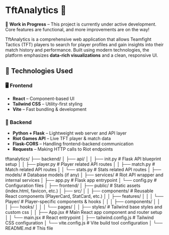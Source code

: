 # TftAnalytics 🎯

🚧 **Work in Progress** – This project is currently under active development. Core features are functional, and more improvements are on the way!

TftAnalytics is a comprehensive web application that allows Teamfight Tactics (TFT) players to search for player profiles and gain insights into their match history and performance. Built using modern technologies, the platform emphasizes **data-rich visualizations** and a clean, responsive UI.


## 🚀 Technologies Used

### 🖥 Frontend

- **React** – Component-based UI
- **Tailwind CSS** – Utility-first styling
- **Vite** – Fast bundling & development

### 🧠 Backend

- **Python + Flask** – Lightweight web server and API layer
- **Riot Games API** – Live TFT player & match data
- **Flask-CORS** – Handling frontend-backend communication
- **Requests** – Making HTTP calls to Riot endpoints

tftanalytics/
├── backend/
│ ├── api/
│ │ ├── init.py # Flask API blueprint setup
│ │ ├── player.py # Player related API routes
│ │ ├── match.py # Match related API routes
│ │ └── stats.py # Stats related API routes
│ ├── models/ # Database models (if any)
│ ├── services/ # Riot API wrapper and internal services
│ ├── app.py # Flask app entrypoint
│ └── config.py # Configuration files
│
├── frontend/
│ ├── public/ # Static assets (index.html, favicon, etc.)
│ ├── src/
│ │ ├── components/ # Reusable React components (PlayerCard, StatCard, etc.)
│ │ ├── features/
│ │ │ └── Player/ # Player-specific components & hooks
│ │ │ ├── components/
│ │ │ ├── hooks/
│ │ │ └── pages/
│ │ ├── styles/ # Tailwind base styles and custom css
│ │ ├── App.jsx # Main React app component and router setup
│ │ └── main.jsx # React entrypoint
│ ├── tailwind.config.js # Tailwind CSS configuration
│ └── vite.config.js # Vite build tool configuration
│
└── README.md # This file
